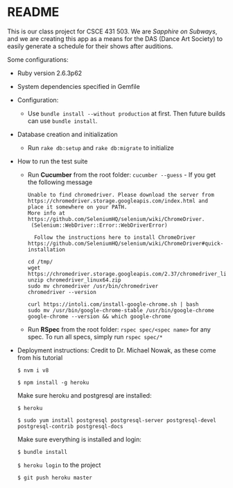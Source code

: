 # README

This is our class project for CSCE 431 503. We are _Sapphire on Subways_, and we
are creating this app as a means for the DAS (Dance Art Society) to easily
generate a schedule for their shows after auditions.

Some configurations:

* Ruby version 2.6.3p62

* System dependencies specified in Gemfile

* Configuration:
  - Use `bundle install --without production` at first. Then future builds
    can use `bundle install`.

* Database creation and initialization
  - Run `rake db:setup` and `rake db:migrate` to initialize

* How to run the test suite
  - Run __Cucumber__ from the root folder: `cucumber --guess`
		- If you get the following message
      ```
      Unable to find chromedriver. Please download the server from                                                                                                                                            https://chromedriver.storage.googleapis.com/index.html and place it somewhere on your PATH.
      More info at https://github.com/SeleniumHQ/selenium/wiki/ChromeDriver.
       (Selenium::WebDriver::Error::WebDriverError)
      ```
	      Follow the instructions here to install ChromeDriver
        https://github.com/SeleniumHQ/selenium/wiki/ChromeDriver#quick-installation
      ```	
	cd /tmp/
	wget https://chromedriver.storage.googleapis.com/2.37/chromedriver_linux64.zip
	unzip chromedriver_linux64.zip
	sudo mv chromedriver /usr/bin/chromedriver
	chromedriver --version

	curl https://intoli.com/install-google-chrome.sh | bash
	sudo mv /usr/bin/google-chrome-stable /usr/bin/google-chrome
	google-chrome --version && which google-chrome
	
  - Run __RSpec__ from the root folder: `rspec spec/<spec name>` for any spec. To run all specs, simply run `rspec spec/*`

* Deployment instructions: Credit to Dr. Michael Nowak, as these come from his tutorial
  
  `$ nvm i v8` 

  `$ npm install -g heroku`

  Make sure heroku and postgresql are installed:

  `$ heroku`

  `$ sudo yum install postgresql postgresql-server postgresql-devel postgresql-contrib postgresql-docs`

  Make sure everything is installed and login:

  `$ bundle install`

  `$ heroku login` to the project

  `$ git push heroku master`
